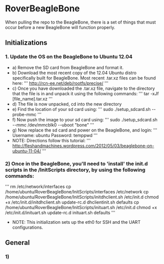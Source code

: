 RoverBeagleBone
===============

When pulling the repo to the BeagleBone, there is a set of things that
must occur before a new BeagleBone will function properly.

## Initializations
### 1. Update the OS on the BeagleBone to Ubuntu 12.04
* a) Remove the SD card from BeagleBone and format it.
* b) Download the most recent copy of the 12.04 Ubuntu distro specifically built for BeagleBone. Most recent .tar.xz files can be found here:
'''
http://rcn-ee.net/deb/rootfs/precise/
'''
* c) Once you have downloaded the .tar.xz file, navigate to the directory that the file is in and unpack it using the following commands:
'''
tar -xJf [file_name].tar.xz
'''
* d) The file is now unpacked, cd into the new directory
* e) Find the location of your sd card using:
'''
sudo ./setup_sdcard.sh --probe-mmc
'''
* f) Now push the image to your sd card using:
'''
sudo ./setup_sdcard.sh --mmc /dev/mmcblk0 --uboot "bone"
'''
* g) Now replace the sd card and power on the BeagleBone, and login:
'''
Username: ubuntu
Password: temppwd
'''
* NOTE: Directions follow this tutorial:
'''
http://fleshandmachines.wordpress.com/2012/05/03/beaglebone-on-ubuntu-11-04/
'''
### 2) Once in the BeagleBone, you'll need to 'install' the init.d scripts in the /InitScripts directory, by using the following commands:
'''
rm /etc/network/interfaces
cp /home/ubuntu/RoverBeagleBone/InitScripts/interfaces /etc/network
cp /home/ubuntu/RoverBeagleBone/InitScripts/initdhclient.sh /etc/init.d
chmod +x /etc/init.d/initdhclient.sh
update-rc.d dhclientinit.sh defaults
cp /home/ubuntu/RoverBeagleBone/InitScripts/inituart.sh /etc/init.d
chmod +x /etc/init.d/inituart.sh
update-rc.d inituart.sh defaults
'''
* NOTE: This initialization sets up the eth0 for SSH and the UART configurations.

## General
### 1) 
